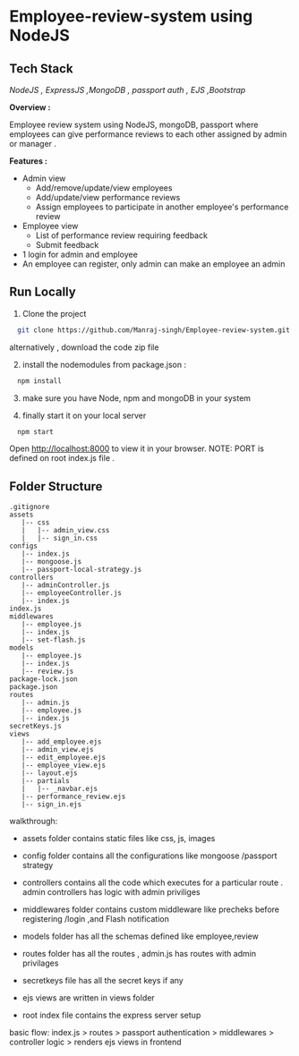 # Employee-review-system using NodeJS

## Tech Stack

*NodeJS , ExpressJS ,MongoDB , passport auth , EJS ,Bootstrap*

**Overview :**

 Employee review system using NodeJS, mongoDB, passport where employees can give performance reviews to each other assigned by admin or manager . 

 **Features :**

 - Admin view
    - Add/remove/update/view employees
    - Add/update/view performance reviews
    - Assign employees to participate in another employee's performance review
- Employee view
    - List of performance review requiring feedback
    - Submit feedback
-  1 login for admin and employee
- An employee can register, only admin can make an employee an admin


## Run Locally

1) Clone the project

```bash
  git clone https://github.com/Manraj-singh/Employee-review-system.git
```
alternatively , download the code zip file

2) install the nodemodules from package.json  :

```bash
  npm install
```

3) make sure you have Node, npm and mongoDB in your system

4) finally start it on your local server

```bash
  npm start
```
Open [http://localhost:8000](http://localhost:8000) to view it in your browser.
NOTE: PORT is defined on root index.js file .
## Folder Structure
```
.gitignore
assets
   |-- css
   |   |-- admin_view.css        
   |   |-- sign_in.css
configs
   |-- index.js
   |-- mongoose.js
   |-- passport-local-strategy.js
controllers
   |-- adminController.js        
   |-- employeeController.js     
   |-- index.js
index.js
middlewares
   |-- employee.js
   |-- index.js
   |-- set-flash.js
models
   |-- employee.js
   |-- index.js
   |-- review.js
package-lock.json
package.json
routes
   |-- admin.js
   |-- employee.js
   |-- index.js
secretKeys.js
views
   |-- add_employee.ejs
   |-- admin_view.ejs
   |-- edit_employee.ejs
   |-- employee_view.ejs
   |-- layout.ejs
   |-- partials
   |   |-- _navbar.ejs
   |-- performance_review.ejs
   |-- sign_in.ejs
```

walkthrough: 
- assets folder contains static files like css, js, images
- config folder contains all the configurations like mongoose /passport strategy
- controllers contains all the code which executes for a particular route . admin controllers has logic with admin priviliges
- middlewares folder contains custom middleware like precheks before registering /login ,and Flash notification

- models folder has all the schemas defined like employee,review

- routes folder has all the routes , admin.js has routes with admin privilages
- secretkeys file has all the secret keys if any
- ejs views are written in views folder

- root index file contains the express server setup


basic flow: index.js > routes > passport authentication > middlewares > controller logic > renders ejs views in frontend

